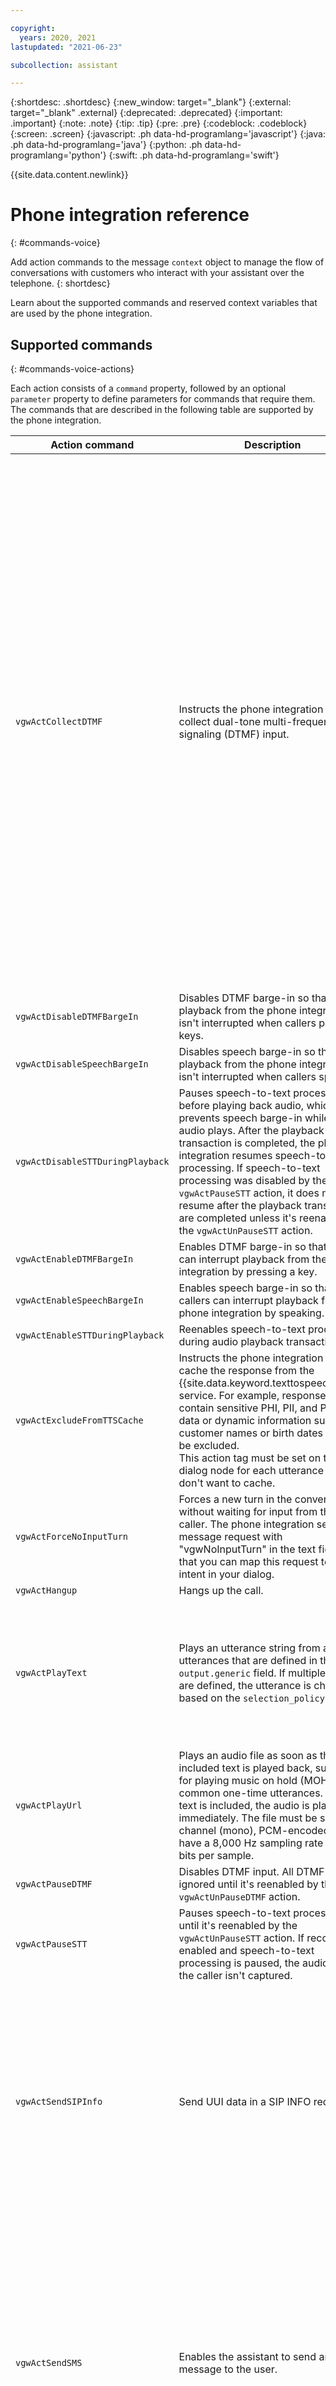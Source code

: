 ```yaml
---

copyright:
  years: 2020, 2021
lastupdated: "2021-06-23"

subcollection: assistant

---
```


{:shortdesc: .shortdesc}
{:new_window: target="_blank"}
{:external: target="_blank" .external}
{:deprecated: .deprecated}
{:important: .important}
{:note: .note}
{:tip: .tip}
{:pre: .pre}
{:codeblock: .codeblock}
{:screen: .screen}
{:javascript: .ph data-hd-programlang='javascript'}
{:java: .ph data-hd-programlang='java'}
{:python: .ph data-hd-programlang='python'}
{:swift: .ph data-hd-programlang='swift'}

{{site.data.content.newlink}}

# Phone integration reference
{: #commands-voice}

Add action commands to the message `context` object to manage the flow of conversations with customers who interact with your assistant over the telephone.
{: shortdesc}

Learn about the supported commands and reserved context variables that are used by the phone integration.

## Supported commands
{: #commands-voice-actions}

Each action consists of a `command` property, followed by an optional `parameter` property to define parameters for commands that require them. The commands that are described in the following table are supported by the phone integration.

| Action command | Description | Parameters |
| ----- | ----- | ----- |
| `vgwActCollectDTMF` | Instructs the phone integration to collect dual-tone multi-frequency signaling (DTMF) input. |  <ul><li> `dtmfTermKey`: The DTMF termination key, which signals the end of DTMF input. For example, "`#`". </li><li> `dtmfCount`: The number of DTMF digits to collect.</li><li>`dtmfMinCount`: The minimum number of DTMF digits to collect when you configure your DTMF collection to accept a range of entries.</li><li>`dtmfMaxCount`: The maximum number of DTMF digits to collect when you configure your DTMF collection to accept a range of entries. After this number of digits is collected, a conversation turn is initiated.</li><li>`dtmfInterDigitTimeoutCount`: The amount of time in milliseconds to wait for a new DTMF digit after a DTMF digit is received. During an active DTMF collection, this timeout activates when the first DTMF collection is received. When the interdigit timeout is active, it deactivates the `vgwPostResponseTimeout` timer. If the `dtmfInterDigitTimeoutCount` parameter isn't specified, the post response timer resets after receiving each DTMF digit, and stays active until either the `vgwPostResponseTimeout` parameter is met or the collection is completed.</li><li>`dtmfIgnoreSpeech`: When set to `true`, speech is automatically disabled on the reception of a DTMF digit until either the collection is completed or a timeout occurs. The default value is `false`.</li><li>`dtmfPauseAfterCollection`: Indicates whether to disable DTMF input after DTMF collection is completed. All DTMF input is ignored until it's reenabled by the `vgwActUnPauseDTMF` action. The default value is `false`.</li></ul> |
| `vgwActDisableDTMFBargeIn` | Disables DTMF barge-in so that playback from the phone integration isn't interrupted when callers press keys. | No parameters. |
| `vgwActDisableSpeechBargeIn` | Disables speech barge-in so that playback from the phone integration isn't interrupted when callers speak. | No parameters. |
| `vgwActDisableSTTDuringPlayback` | Pauses speech-to-text processing before playing back audio, which prevents speech barge-in while the audio plays. After the playback transaction is completed, the phone integration resumes speech-to-text processing. If speech-to-text processing was disabled by the `vgwActPauseSTT` action, it does not resume after the playback transactions are completed unless it's reenabled by the `vgwActUnPauseSTT` action. | No parameters. |
| `vgwActEnableDTMFBargeIn`| Enables DTMF barge-in so that callers can interrupt playback from the phone integration by pressing a key. | No parameters. |
| `vgwActEnableSpeechBargeIn` | Enables speech barge-in so that callers can interrupt playback from the phone integration by speaking. | No parameters. |
| `vgwActEnableSTTDuringPlayback` | Reenables speech-to-text processing during audio playback transactions. | No parameters. |
| `vgwActExcludeFromTTSCache` | Instructs the phone integration not to cache the response from the {{site.data.keyword.texttospeechshort}} service. For example, responses that contain sensitive PHI, PII, and PCI DSS data or dynamic information such as customer names or birth dates should be excluded. <br/>This action tag must be set on the dialog node for each utterance that you don't want to cache. | No parameters. |
| `vgwActForceNoInputTurn` | Forces a new turn in the conversation without waiting for input from the caller. The phone integration sends a message request with "vgwNoInputTurn" in the text field so that you can map this request to an intent in your dialog. | No parameters. |
| `vgwActHangup` | Hangs up the call. | No parameters. |
| `vgwActPlayText`| Plays an utterance string from a list of utterances that are defined in the `output.generic` field. If multiple strings are defined, the utterance is chosen based on the `selection_policy` value. | <ul><li>`text`: An array of utterances. Optional. If not specified, the action plays a list of utterances that are configured in the `output.generic` field.</li><li>`errAudioURL`: A URL to an audio file that is played if the phone integration can't contact the {{site.data.keyword.texttospeechshort}} service to complete the action. The audio file must be in WAV format.</li></ul> |
| `vgwActPlayUrl` | Plays an audio file as soon as the included text is played back, such as for playing music on hold (MOH) or common one-time utterances. If no text is included, the audio is played immediately. The file must be single channel (mono), PCM-encoded, and have a 8,000 Hz sampling rate with 16 bits per sample. | <ul><li>`url`: The URL to play. Required.</li><li> `playURLInLoop`: Optionally set to `Yes` or `No` to indicate whether to play the URL in a loop. The default value is `No`.</li></ul> |
| `vgwActPauseDTMF` | Disables DTMF input. All DTMF input is ignored until it's reenabled by the `vgwActUnPauseDTMF` action.  | No supported parameters. |
| `vgwActPauseSTT` | Pauses speech-to-text processing until it's reenabled by the `vgwActUnPauseSTT` action. If recording is enabled and speech-to-text processing is paused, the audio from the caller isn't captured. | `participants`: For SIPREC sessions, a comma-separated list of participants that the action is applied to. If the `participants` list isn't provided, the action is applied to all participants or SIPREC streams.|
| `vgwActSendSIPInfo`| Send UUI data in a SIP INFO request. | <ul><li>`sipHeaders`: A paired list of SIP Header names and values, which is added to the SIP INFO request in `name/value` format. The list can't contain the system header fields such as `From`, `To`, or `Contact`. Well-known header fields must be provided in the correct format to avoid parsing issues. Malformed headers can't be added to the message.</li><li>`messageBody`: Optional. A body that is attached to the SIP INFO request. When present, a mandatory header, `Content-Type`, must be provided in the `sipHeaders` list. If `Content-Type` isn't included, a default value of `application/text` is inserted.</li></ul> |
| `vgwActSendSMS` | Enables the assistant to send an SMS message to the user. | <ul><li>`message`: An SMS message that is sent to the user. Required.</li><li>`mediaURL`: An array of publicly accessible URLs of the media to be sent to the user. Optional. </li><li>`tenantPhoneNumber` : The phone number that is associated with the tenant. The format of the number must match the format of the number that is required by the SMS provider. If no value is provided, the tenant ID from the voice configuration for the active call is sent. Optional.</li><li>`userPhoneNumber`: The phone number to send an SMS message to. The format of the number must match the format of the number that is required by the SMS provider. If no value is provided, the voice caller's phone number from an incoming SIP INVITE request (from header) is used. Optional.</li></ul> |
| `vgwActSetDisambiguationConfig` | Applies configuration settings to the disambiguation list. | <ul><li>`prefixText`: the text that will be prepended to each choice that is displayed in the disambiguation list.</li><li>`matchWord`: An array of utterances. Used to match Speech to Text utterances to each choice in the list.</li><li>`disableSpeech`: Optionally set to `true` or `false` to indicate whether to disable speech recognition when disambiguation is triggered. The default value is `false`.</li></ul>  |
| `vgwActSetOptionsConfig` | Applies configuration settings to the `options` response type. | <ul><li>`prefixText`: the text that will be prepended to each label in an `option` response.</li><li>`matchWord`: An array of utterances. Used to match Speech to Text utterances to each option in the list.</li><li>`disableSpeech`: Optionally set to `true` or `false` to indicate whether to disable speech recognition when the `option` response type is triggered. The default value is `false`.</li></ul>  |
| `vgwActSetSTTConfig` | Applies a set of parameters for the phone integration to pass to the {{site.data.keyword.speechtotextshort}} service. {{site.data.keyword.conversationshort}} dynamically defines the parameters based on the call. | Parameters are transparently passed as JSON properties to the {{site.data.keyword.speechtotextshort}} service.<br/><ul><li>`config`: Parameters for the {{site.data.keyword.speechtotextshort}} service when using narrowband audio, such as:<ul><li>`model`: Specifies the language model to use, such as `en-US_NarrowbandModel`.</li><li>`profanity_filter`: Specifies whether to filter out curse words. The options are `true` or `false`.</li><li>`smart_formatting`: Specifies whether to apply formatting rules that direct the service to convert strings such as dates and times into more conventional representations, so they are easier to understand. The options are `true` or `false`.</li><li>`customization_id`: Specifies the ID of a custom language model to apply, such as `81d3630-ba58-11e7-aa4b-41bcd3f6f24d`.</li><li>`acoustic-customization_id`: Specifies the ID of a custom acoustic model to apply, such as `e4766090-ba51-11e7-be33-99bd3ac8fa93`.</li></ul>.</li><li>`broadbandConfig`: Parameters for the {{site.data.keyword.speechtotextshort}} service when broadband audio is enabled. Required only when `bandPreference` is set to `broadband`. At minimum, the language model must be defined on the `model` property.</li><li>`bandPreference`: Defines which audio band to prefer when negotiating audio codecs in the session. Set to `broadband` to use broadband audio when possible. The default value is `narrowband`.</li><li>`confidenceScoreThreshold`: Confidence threshold of messages from the {{site.data.keyword.speechtotextshort}} service. Messages with a confidence score that are under the threshold are not sent to the assistat. The default value of 0 means that all responses are used. The recommended values are between 0 and 1.</li><li>`echoSuppression`: Indicates whether to suppress results from {{site.data.keyword.speechtotextshort}} that might occur from an echo of {{site.data.keyword.texttospeechshort}} synthesis.</li><li>`bargeInResume`: Set to true to resume playing back audio after barge-in if the confidence score of the final utterance is lower than the threshold specified by the confidenceScoreThreshold property.</li><li>`connectionTimeout`: Time in seconds that the integration waits to establish a socket connection with the {{site.data.keyword.speechtotextshort}} service. If the time is exceeded, the integration attempts to connect with the {{site.data.keyword.speechtotextshort}} service again. If the service still can't be reached, the call fails.</li><li>`requestTimeout`: Time in seconds that the integration waits to establish a speech recognition session with the {{site.data.keyword.speechtotextshort}} service. If the time is exceeded, the integration attempts to connect with the {{site.data.keyword.speechtotextshort}} service again. If the service still can't be reached, the call fails.</li><li>`updateMethod`: Optional. Specifies the update strategy to choose when setting the speech configuration. Possible values are `replace`, `replaceOnce`, `merge`, or `mergeOnce`.</li></ul> |
| `vgwActSetTTSConfig` | Applies a set of parameters for the phone integration to pass to the {{site.data.keyword.texttospeechshort}} service. {{site.data.keyword.conversationshort}} dynamically defines the parameters based on the call. |  Parameters are passed as JSON properties to the {{site.data.keyword.texttospeechshort}} service. <br/><ul><li>`config`: Parameters for the {{site.data.keyword.texttospeechshort}} service, such as:<ul><li>`voice`: Specifies the voice model to use, such as `es-ES_LauraVoice`.</li></ul></li><li>`jitterBufferDelay`: The amount of time in milliseconds to buffer before playing back audio from the {{site.data.keyword.texttospeechshort}} service. This buffer accounts for any jitter in the streaming audio.</li><li>`connectionTimeout`: Time in seconds that the integration waits to establish a socket connection with the {{site.data.keyword.texttospeechshort}} service. If the time is exceeded, the integration attempts to connect with the {{site.data.keyword.texttospeechshort}} service again. If the service still can't be reached, the call fails.</li><li>`requestTimeout`: Time in seconds that the integration waits to establish a speech synthesis session with the {{site.data.keyword.texttospeechshort}} service. If the time is exceeded, the integration attempts to connect with the {{site.data.keyword.texttospeechshort}} service again. If the service still can't be reached, the call fails.</li><li>`cacheTimeToLive`: The time in hours to cache responses from the {{site.data.keyword.texttospeechshort}} service to improve playback response time. When enabled, all {{site.data.keyword.texttospeechshort}} responses are cached unless they are excluded in the dialog.</li><li>`updateMethod`: Optional. Specifies the update strategy to choose when setting the speech configuration. Possible values are `replace`, `replaceOnce`, `merge`, or `mergeOnce`.</li></ul> |
| `vgwActTransfer` | Transfers the call to the defined transfer target. | <ul><li>`acceptTransferRejectCodes`: A comma-separated list of the error codes that are treated as a successful response when the phone integration processes NOTIFY requests during a call transfer. </li><li>`transferHeader`: A custom header field that is added to the SIP REFER request.</li><li>`transferHeaders`: A list of custom header field name and value pairs to be added to a transfer request. For example:<p><code>{<br>"Custom-Header1": "123",<br>"Custom-Header2": "456"<br>}</code></p></li><li>`transferHeaderVal`: The value of the custom header field that you defined on the `transferHeader` parameter. </li><li>`transferMethod`: The value that specifies how to perform a call transfer. The call transfer can be defined in one of two ways: <ul><li>Default: `REFER`</li> <li>`HANGUP`: instead of referring the call, the phone integration plays back any associated text and then hangs up the call by sending a BYE request.</li></ul> </li><li>`transferTarget`: The SIP or telephone URI to transfer the call to, such as `sip:12345556789\\@myhost.com` or `tel:+18883334444` <p>**Note:** When you define SIP URIs in the {{site.data.keyword.conversationshort}} service, the `@` character must be escaped with backslashes as shown.</p></li><li>`transferTargetHeader`: Specifies which header field in a SIP BYE request to use in transfer target. By default, this parameter is defined as `Transfer-Target`, or the header field specified in the `vgwTransferTargetHeader` state variable. </li><li>`uuiData`: User-to-User Information (UUI) data to send. </li><li>`uuiSendMethod`: The method by which the UUI data is sent. The following values are supported: <ul><li>`uuiHeader`: Sends UUI data in a `User-to-User` header field. Default.</li><li>`contactHeader`: Sends UUI data in a `Contact` header field.</li><li>`referToURL`: Sends UUI data in a `Refer-To` header field.</li></ul>If data is sent in a `Contact` or `Refer-To` header field, the data is encoded as a URI header. If the `Refer-To` header value is a `tel` URL, the UUI data is sent as a URL parameter.</li></ul> If a parameter isn't specified, the phone integration uses the values of the following respective state variables, if defined: <ul><li>`vgwTransferHeader`</li><li>`vgwTransferHeaderVal`</li><li>`vgwTransferTarget`</li></ul> |
| `vgwActUnPauseDTMF` | Reenables DTMF input that was disabled by the `vgwActPauseDTMF` action. | No supported parameters. |
| `vgwActUnPauseSTT` | Resumes speech-to-text processing that was previously paused by the `vgwActPauseSTT` action. | No supported parameters. |
{: caption="Table 1. Actions that you can initiate from dialog" caption-side="top"}

## Reserved context variables
{: #commands-voice-context-variables}

The following table describes the context variables that have special meaning in the context of the phone integration. They should not be used for any purpose other than the documented use.

Table 2 describes the context variables that are set from your dialog. Table 3 describes the context variables that you can set by the phone integration.

### Table 2. Context variables that are set by your dialog
{: #commands-voice-context-variables-set-by-dialog}

| Context variable name | Expected value | Description |
| -------------- | ------ | ----------- |
| `vgwByeCustomHeader` | User-defined value | Defines a custom header in an outgoing SIP `BYE` message. The custom header value is defined by the `vgwByeCustomHeaderVal` context variables. |
| `vgwByeCustomHeaderVal` | User-defined value | Defines the value of a custom header in an outgoing SIP `BYE` message. The custom header is defined by the `vgwByeCustomHeader` context variables. |
| `vgwConversationFailedAudioURL` | User-defined value |  A URL to an audio file that is played if the {{site.data.keyword.texttospeechshort}} service can't be contacted when the phone integration attempts to play back the `vgwConversationFailedMessage` message. Configure your dialog to set this variable on the first turn. |
| `vgwConversationFailedMessage` | Text string | Message streamed to the caller when a call is being transferred or disconnected due to a failure of one of the Watson services.  Configure your dialog to set this variable on the first turn. |
| `vgwConversationResponseTimeout` | Time in ms | The amount of time in milliseconds that the phone integration waits to receive a response from {{site.data.keyword.conversationshort}}. If the time is exceeded, the phone integration tries again to contact {{site.data.keyword.conversationshort}}. If the service still can't be reached, the call fails. |
| `vgwDisconnectCallOnNoUserInputTurnCount` | User-defined value | Informs the phone integration whether to disconnect the call on consecutive post response timeouts. Determines the number of consecutive post response timeouts to allow before the call is disconnected. |
| `vgwDisconnectCallOnTransferFailure` | `Yes` or `No` | Informs the phone integration whether to disconnect the call when a call transfer fails. When set to `No`, the phone integration initiates a conversation turn by sending `"vgwCallTransferFailed"` text to {{site.data.keyword.conversationshort}}. Then, {{site.data.keyword.conversationshort}} can either disconnect the call or transfer it to a different destination as configured in the dialog. |
| `vgwErrAudioURL` | User-defined value | A URL to an audio file that is played if the {{site.data.keyword.texttospeechshort}} service can't be contacted when the phone integration attempts to play back a response. The audio file must be in WAV format. |
| `vgwFinalUtteranceTimeout` | Time in ms | The amount of time in milliseconds that the phone integration waits to receive a final utterance from the {{site.data.keyword.speechtotextshort}} service. The timeout occurs if the phone integration does not receive a final utterance within the specified time limit, even if hypotheses continue to be generated. When the timeout occurs, the phone integration sends {{site.data.keyword.conversationshort}} a text update with the word "vgwFinalUtteranceTimeout" to indicate that no final utterance was received. |
| `vgwPostResponseTimeoutCount` | Time in ms | The amount of time in milliseconds to wait for a new utterance after the response is played back to the caller. If this value is exceeded, the {{site.data.keyword.conversationshort}} receives a text update with the word "vgwPostResponseTimeout" to indicate that a timeout occurred.|
| `vgwSessionInactivityTimeout` | Time in min | Inactivity timeout interval. The timeout interval value specifies in minutes how long the phone integration allows a session to be inactive. When the timeout expires, the phone integration ends the session. |
| `vgwTransferFailedAudioURL` | User-defined value | A URL to an audio file that is played if the {{site.data.keyword.texttospeechshort}} service can't be contacted when the phone integration attempts to play back the vgwTransferFailedMessage message. Configure your dialog to set this variable on the first turn. |
| `vgwTransferFailedMessage` | Text string | If the `vgwDisconnectCallOnTransferFailure` parameter is set to `Yes`, the message that is streamed to the caller if the call transfer fails. You define this message when you set up the phone integration. |
{: caption="Table 2. Voice context variables set by the dialog" caption-side="top"}

### Table 3. Context variables that are set by the integration
{: #commands-voice-context-variables-set-by-integration}

| Context variable name | Expected value | Description |
| -------------- | ------ | ----------- |
| `vgwBargeInOccurred` | `Yes` or `No` | Indicates whether barge-in occurred. |
| `vgwCallTransferFailed` | `Yes` | Indicates that the call transfer failed. When this variable is set, the text field contains the string "vgwCallTransferFailed". |
| `vgwCallTransferred` | `Yes` | Indicates that the call was transferred. |
| `vgwDTMFCollectionSucceeded` | `Yes`/`No` | Variable sent to the phone integration from {{site.data.keyword.conversationshort}} to indicate whether the DTMF collection succeeded or failed. When `Yes`, a DTMF collection succeeded, and returns the expected number of digits. When `No`, a DTMF collection failed to collect the specified number of digits. Even when `No`, all collected digits are passed to the dialog in the input string of the turn request. |
| `vgwHangUp` | `Yes` or `No` | Indicates whether the conversation session was ended. |
| `vgwHangupReason` | String | When a hangup is initiated either by the caller or because of an error, this variable is sent to {{site.data.keyword.conversationshort}} to indicate why the call was disconnected. The text in the message request that is sent to {{site.data.keyword.conversationshort}} also includes "vgwHangUp". |
| `vgwIsOutboundCall` | `Yes` or `No` | Indicates whether the call is an outbound call. |
| `vgwIsDTMF` | `Yes` or `No` | Indicates whether the input to {{site.data.keyword.conversationshort}} is dual-tone multi-frequency signaling (DTMF). |
| `vgwNetworkWarnings` | JSON array | An array of network warnings that occurred during the {{site.data.keyword.conversationshort}} turn. To send network warnings, RTCP must be enabled. |
| `vgwPhoneUserPhoneNumber` | String | The phone number that the call was received from. |
| `vgwReceivedOnChannel` | `SMS` | If an utterance is received over the SMS channel, this variable presents and is set to `SMS`. |
| `vgwSessionID` | User-defined value | A custom session ID header pulled from the SIP `INVITE` request. The value represents the global session ID that is used in all the phone integration audit logs related to the session. |
| `vgwSIPCallID` | SIP Call-ID | The SIP call ID associated with the conversation session. |
| `vgwSIPCustomInviteHeader` | User-defined value | A user-defined SIP header that is pulled from the initial SIP `INVITE` request and passed to the {{site.data.keyword.conversationshort}} service. |
| `vgwSIPCustomInviteHeaders` | User-defined value | A user-defined list of SIP headers that are pulled from the initial SIP `INVITE` request and passed to the {{site.data.keyword.conversationshort}} service. For example: "`vgwSIPCustomInviteHeaders`":<br><code>{<br>"Custom-Header1": "123",<br>"Custom-Header2": "456"<br>}</code> |
| `vgwSIPFromURI` | SIP From URI | The SIP From URI associated with the {{site.data.keyword.conversationshort}} service.|
| `vgwSIPRequestURI` | SIP Request URI | The SIP request URI that started the conversation session. |
| `vgwSIPToURI` | SIP To URI | The SIP To URI associated with the conversation session.|
| `vgwSMSContext` | String | The context extracted from the opaque data, `smsOpaqueData`, received from Twilio. |
| `vgwSMSMessage` | String | The SMS message received from the caller. |
| `vgwSMSMedia` | JSON array | The MMS message received from the caller.<br/><br/><code>{<br/>&nbsp;&nbsp;"vgwSMSMedia ": [<br/>&nbsp;&nbsp;&nbsp;&nbsp;{<br/>&nbsp;&nbsp;&nbsp;&nbsp;&nbsp;&nbsp;"mediaURL": "`https://api.example.com/2015-01-01/Accounts/AC0123456789abcdef9876543210fedcba/Messages/`<br/>MM4a2645684e43ea4bc4a0f3cba7763c61/Media/MEd84f995dfafb30b0e9e5739622dec4ad",<br/>&nbsp;&nbsp;&nbsp;&nbsp;&nbsp;&nbsp;"mediaContentType": "image/jpeg"<br/>&nbsp;&nbsp;&nbsp;&nbsp;}<br/>&nbsp;&nbsp;]<br/>}</code> |
| `vgwSMSUserPhoneNumber` | String | The phone number that the SMS message was received from. |
| `vgwSTTProvider` | String | The name of the provider that is used for the call. The context variable is set if the provider name is configured. |
| `vgwSTTResponse` | JSON object | The final response from the {{site.data.keyword.speechtotextshort}} service in JSON format, including the transcript and confidence score for the top hypothesis and any alternatives.<p>The format matches exactly the format that is received from the {{site.data.keyword.speechtotextshort}} service:</p><p><code>{<br/>&nbsp;&nbsp;"result_index": 0,<br/>&nbsp;&nbsp;"warnings": [<br/>&nbsp;&nbsp;&nbsp;&nbsp;"Unknown arguments: continuous."<br/>&nbsp;&nbsp;],<br/>&nbsp;&nbsp;"results": [<br/>&nbsp;&nbsp;&nbsp;&nbsp;{<br/>&nbsp;&nbsp;&nbsp;&nbsp;&nbsp;&nbsp;"final": true,<br/>&nbsp;&nbsp;&nbsp;&nbsp;&nbsp;&nbsp;"alternatives": [<br/>&nbsp;&nbsp;&nbsp;&nbsp;&nbsp;&nbsp;&nbsp;&nbsp;{<br/>&nbsp;&nbsp;&nbsp;&nbsp;&nbsp;&nbsp;&nbsp;&nbsp;&nbsp;&nbsp;"transcript": "Hello world",<br/>&nbsp;&nbsp;&nbsp;&nbsp;&nbsp;&nbsp;&nbsp;&nbsp;&nbsp;&nbsp;"confidence": 0.758<br/>&nbsp;&nbsp;&nbsp;&nbsp;&nbsp;&nbsp;&nbsp;&nbsp;},<br/>&nbsp;&nbsp;&nbsp;&nbsp;&nbsp;&nbsp;&nbsp;&nbsp;{<br/>&nbsp;&nbsp;&nbsp;&nbsp;&nbsp;&nbsp;&nbsp;&nbsp;&nbsp;&nbsp;"transcript": "Hello wooled",<br/>&nbsp;&nbsp;&nbsp;&nbsp;&nbsp;&nbsp;&nbsp;&nbsp;&nbsp;&nbsp;"confidence": 0.358<br/>&nbsp;&nbsp;&nbsp;&nbsp;&nbsp;&nbsp;&nbsp;&nbsp;}<br/>&nbsp;&nbsp;&nbsp;&nbsp;&nbsp;&nbsp;]<br/>&nbsp;&nbsp;&nbsp;&nbsp;}<br/>&nbsp;&nbsp;]<br/>}.</code></p> |
| `vgwTransferReason` | String | Indicates the reason why a call was transferred. |
| `vgwTTSProvider` | String | The name of the provider that is used for the call. The context variable is set if the provider name is configured. |
{: caption="Table 3. Voice context variables set by the integration" caption-side="top"}
